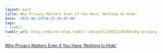 ```yaml
---
layout: post
title: Why Privacy Matters Even if You Have 'Nothing to Hide'
date: '2012-06-13T10:57:44-07:00'
tags:
- tumblr
tumblr_url: http://mburns-blog.tumblr.com/post/25032226450/why-privacy-matters-even-if-you-have-nothing-to
---
```

<a href="https://chronicle.com/article/Why-Privacy-Matters-Even-if/127461/">Why Privacy Matters Even if You Have 'Nothing to Hide'</a>

